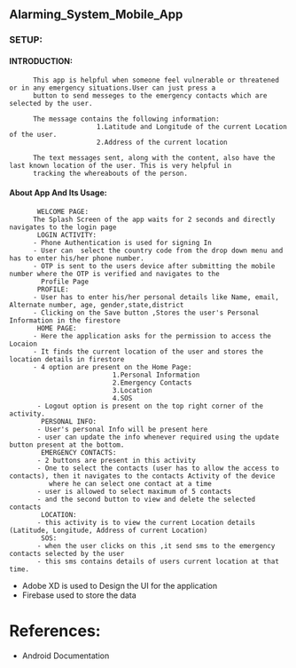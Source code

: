 ## Alarming_System_Mobile_App
### SETUP:
  #### INTRODUCTION:
          This app is helpful when someone feel vulnerable or threatened or in any emergency situations.User can just press a 
          button to send messeges to the emergency contacts which are selected by the user.
          
          The message contains the following information:
                          1.Latitude and Longitude of the current Location of the user.
                          2.Address of the current location
                          
          The text messages sent, along with the content, also have the last known location of the user. This is very helpful in 
          tracking the whereabouts of the person.
         
   #### About App And Its Usage:
           WELCOME PAGE:
          The Splash Screen of the app waits for 2 seconds and directly navigates to the login page
           LOGIN ACTIVITY:
          - Phone Authentication is used for signing In
          - User can  select the country code from the drop down menu and has to enter his/her phone number.
          - OTP is sent to the users device after submitting the mobile number where the OTP is verified and navigates to the
            Profile Page
           PROFILE:
          - User has to enter his/her personal details like Name, email, Alternate number, age, gender,state,district
          - Clicking on the Save button ,Stores the user's Personal Information in the firestore
           HOME PAGE:
          - Here the application asks for the permission to access the Locaion
          - It finds the current location of the user and stores the location details in firestore
          - 4 option are present on the Home Page:
                              1.Personal Information
                              2.Emergency Contacts
                              3.Location
                              4.SOS
           - Logout option is present on the top right corner of the activity.
            PERSONAL INFO:
           - User's personal Info will be present here
           - user can update the info whenever required using the update button present at the bottom.
            EMERGENCY CONTACTS:
           - 2 buttons are present in this activity
           - One to select the contacts (user has to allow the access to contacts), then it navigates to the contacts Activity of the device 
              where he can select one contact at a time 
           - user is allowed to select maximum of 5 contacts
           - and the second button to view and delete the selected contacts
            LOCATION:
           - this activity is to view the current Location details (Latitude, Longitude, Address of current Location)
            SOS:
           - when the user clicks on this ,it send sms to the emergency contacts selected by the user
           - this sms contains details of users current location at that time.
           
   - Adobe XD is used to Design the UI for the application
   - Firebase used to store the data 
  # References:
   - Android Documentation
   
          
